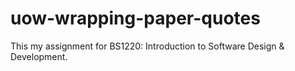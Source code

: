 # uow-wrapping-paper-quotes
This my assignment for BS1220: Introduction to Software Design &amp; Development.
